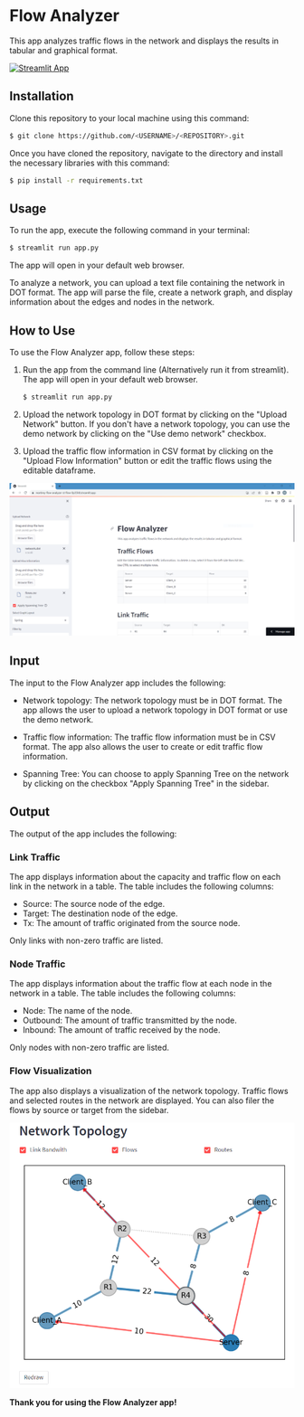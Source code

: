 # Flow Analyzer

This app analyzes traffic flows in the network and displays the results in tabular and graphical format.

[![Streamlit App](https://static.streamlit.io/badges/streamlit_badge_black_white.svg)](https://martimy-flow-analyzer-st-flow-0p35h8.streamlit.app/)

## Installation

Clone this repository to your local machine using this command:

```bash
$ git clone https://github.com/<USERNAME>/<REPOSITORY>.git
```

Once you have cloned the repository, navigate to the directory and install the necessary libraries with this command:

```bash
$ pip install -r requirements.txt
```

## Usage

To run the app, execute the following command in your terminal:

```bash
$ streamlit run app.py
```

The app will open in your default web browser.


To analyze a network, you can upload a text file containing the network in DOT format. The app will parse the file, create a network graph, and display information about the edges and nodes in the network.

## How to Use

To use the Flow Analyzer app, follow these steps:

1. Run the app from the command line (Alternatively run it from streamlit). The app will open in your default web browser.

    ```bash
    $ streamlit run app.py
    ```

2. Upload the network topology in DOT format by clicking on the "Upload Network" button. If you don't have a network topology, you can use the demo network by clicking on the "Use demo network" checkbox.

3. Upload the traffic flow information in CSV format by clicking on the "Upload Flow Information" button or edit the traffic flows using the editable dataframe.


![UI](pics/ui.png)

## Input

The input to the Flow Analyzer app includes the following:

- Network topology: The network topology must be in DOT format. The app allows the user to upload a network topology in DOT format or use the demo network.

- Traffic flow information: The traffic flow information must be in CSV format. The app also allows the user to create or edit traffic flow information.

- Spanning Tree: You can choose to apply Spanning Tree on the network by clicking on the checkbox "Apply Spanning Tree" in the sidebar.

## Output

The output of the app includes the following:

### Link Traffic

The app displays information about the capacity and traffic flow on each link in the network in a table. The table includes the following columns:

- Source: The source node of the edge.
- Target: The destination node of the edge.
- Tx: The amount of traffic originated from the source node.

Only links with non-zero traffic are listed.

### Node Traffic

The app displays information about the traffic flow at each node in the network in a table. The table includes the following columns:

- Node: The name of the node.
- Outbound: The amount of traffic transmitted by the node.
- Inbound: The amount of traffic received by the node.

Only nodes with non-zero traffic are listed.

### Flow Visualization

The app also displays a visualization of the network topology. Traffic flows and selected routes in the network are displayed. You can also filer the flows by source or target from the sidebar.

![Flow Visualization](pics/plot.png)

**Thank you for using the Flow Analyzer app!**
